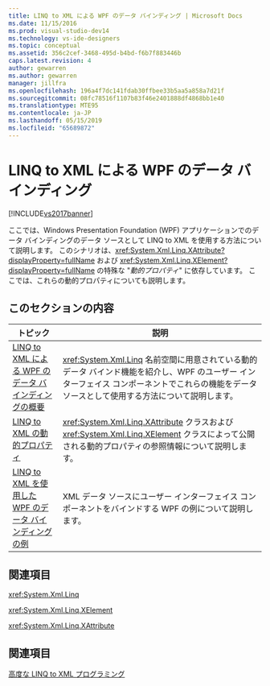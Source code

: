 ```yaml
---
title: LINQ to XML による WPF のデータ バインディング | Microsoft Docs
ms.date: 11/15/2016
ms.prod: visual-studio-dev14
ms.technology: vs-ide-designers
ms.topic: conceptual
ms.assetid: 356c2cef-3468-495d-b4bd-f6b7f883446b
caps.latest.revision: 4
author: gewarren
ms.author: gewarren
manager: jillfra
ms.openlocfilehash: 196a4f7dc141fdab30ffbee33b5aa5a858a7d21f
ms.sourcegitcommit: 08fc78516f1107b83f46e2401888df4868bb1e40
ms.translationtype: MTE95
ms.contentlocale: ja-JP
ms.lasthandoff: 05/15/2019
ms.locfileid: "65689872"
---
```

# <a name="wpf-data-binding-with-linq-to-xml"></a>LINQ to XML による WPF のデータ バインディング
[!INCLUDE[vs2017banner](../includes/vs2017banner.md)]

ここでは、Windows Presentation Foundation (WPF) アプリケーションでのデータ バインディングのデータ ソースとして LINQ to XML を使用する方法について説明します。 このシナリオは、<xref:System.Xml.Linq.XAttribute?displayProperty=fullName> および <xref:System.Xml.Linq.XElement?displayProperty=fullName> の特殊な "*動的プロパティ*" に依存しています。 ここでは、これらの動的プロパティについても説明します。  
  
## <a name="in-this-section"></a>このセクションの内容  
  
|トピック|説明|  
|-----------|-----------------|  
|[LINQ to XML による WPF のデータ バインディングの概要](../designers/wpf-data-binding-with-linq-to-xml-overview.md)|<xref:System.Xml.Linq> 名前空間に用意されている動的データ バインド機能を紹介し、WPF のユーザー インターフェイス コンポーネントでこれらの機能をデータ ソースとして使用する方法について説明します。|  
|[LINQ to XML の動的プロパティ](../designers/linq-to-xml-dynamic-properties.md)|<xref:System.Xml.Linq.XAttribute> クラスおよび <xref:System.Xml.Linq.XElement> クラスによって公開される動的プロパティの参照情報について説明します。|  
|[LINQ to XML を使用した WPF のデータ バインディングの例](../designers/wpf-data-binding-using-linq-to-xml-example.md)|XML データ ソースにユーザー インターフェイス コンポーネントをバインドする WPF の例について説明します。|  
  
## <a name="reference"></a>関連項目  
 <xref:System.Xml.Linq>  
  
 <xref:System.Xml.Linq.XElement>  
  
 <xref:System.Xml.Linq.XAttribute>  
  
## <a name="see-also"></a>関連項目  
 [高度な LINQ to XML プログラミング](https://msdn.microsoft.com/library/88c4a6ea-700b-4468-9a29-0ea18fc63dd0)
